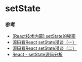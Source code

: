# setState

### 参考

* [[React技术内幕] setState的秘密](https://juejin.im/post/599b8f066fb9a0247637d61b)
* [源码看React setState漫谈（一）](https://segmentfault.com/a/1190000011170740)
* [源码看React setState漫谈（二）](https://segmentfault.com/a/1190000011184268)
* [React - setState源码分析](https://github.com/amandakelake/blog/issues/29)